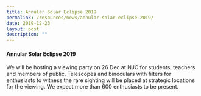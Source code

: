 ```yaml
---
title: Annular Solar Eclipse 2019
permalink: /resources/news/annular-solar-eclipse-2019/
date: 2019-12-23
layout: post
description: ""
---
```

#### Annular Solar Eclipse 2019

We will be hosting a viewing party on 26 Dec at NJC for students, teachers and members of public. Telescopes and binoculars with filters for enthusiasts to witness the rare sighting will be placed at strategic locations for the viewing. We expect more than 600 enthusiasts to be present.
